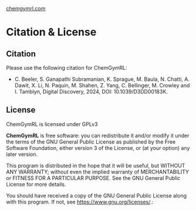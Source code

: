 [chemgymrl.com](https://chemgymrl.com/)

# Citation & License

## Citation

Please use the following citation for ChemGymRL:

* C. Beeler, S. Ganapathi Subramanian, K. Sprague, M. Baula, N. Chatti, A. Dawit, X. Li, N. Paquin, M. Shahen, Z. Yang, C. Bellinger, M. Crowley and I. Tamblyn, Digital Discovery, 2024, DOI: 10.1039/D3DD00183K.

## License 

ChemGymRL is licensed under GPLv3

**ChemGymRL** is free software: you can redistribute it and/or modify
it under the terms of the GNU General Public License as published by
the Free Software Foundation, either version 3 of the License, or
(at your option) any later version.

This program is distributed in the hope that it will be useful,
but WITHOUT ANY WARRANTY; without even the implied warranty of
MERCHANTABILITY or FITNESS FOR A PARTICULAR PURPOSE.  See the
GNU General Public License for more details.

You should have received a copy of the GNU General Public License
along with this program.  If not, see <https://www.gnu.org/licenses/>.:
